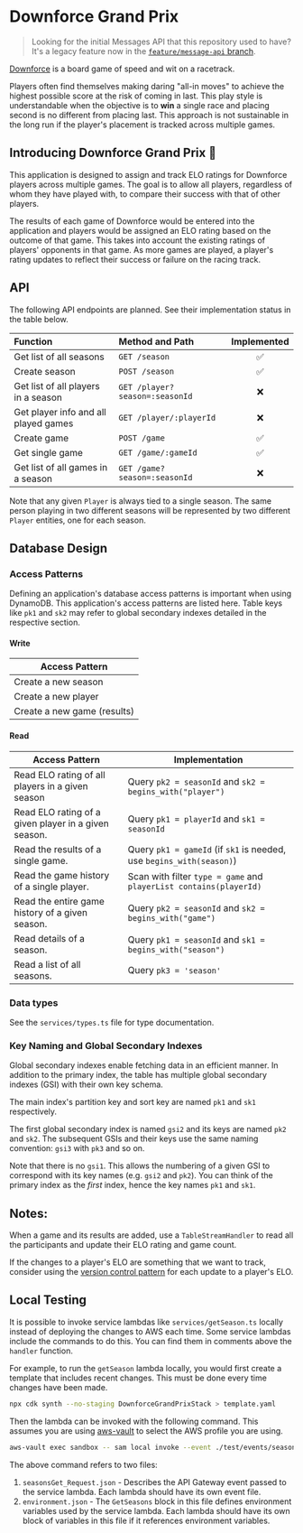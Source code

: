 # Downforce Grand Prix

> Looking for the initial Messages API that this repository used to have? It's a legacy feature now in the [`feature/message-api` branch](https://github.com/Misacorp/downforce-grand-prix/tree/feature/message-api).

[Downforce](https://boardgamegeek.com/boardgame/215311/downforce) is a board game of speed and wit on a racetrack.

Players often find themselves making daring "all-in moves" to achieve the highest possible score at the risk of coming in last. This play style is understandable when the objective is to **win** a single race and placing second is no different from placing last. This approach is not sustainable in the long run if the player's placement is tracked across multiple games.

## Introducing Downforce Grand Prix 🎉

This application is designed to assign and track ELO ratings for Downforce players across multiple games. The goal is to allow all players, regardless of whom they have played with, to compare their success with that of other players.

The results of each game of Downforce would be entered into the application and players would be assigned an ELO rating based on the outcome of that game. This takes into account the existing ratings of players' opponents in that game. As more games are played, a player's rating updates to reflect their success or failure on the racing track.

## API

The following API endpoints are planned. See their implementation status in the table below.

| Function                             | Method and Path                | Implemented |
| :----------------------------------- | :----------------------------- | :---------: |
| Get list of all seasons              | `GET /season`                  |     ✅      |
| Create season                        | `POST /season`                 |     ✅      |
| Get list of all players in a season  | `GET /player?season=:seasonId` |     ❌      |
| Get player info and all played games | `GET /player/:playerId`        |     ❌      |
| Create game                          | `POST /game`                   |     ✅      |
| Get single game                      | `GET /game/:gameId`            |     ✅      |
| Get list of all games in a season    | `GET /game?season=:seasonId`   |     ❌      |

Note that any given `Player` is always tied to a single season. The same person playing in two different seasons will be represented by two different `Player` entities, one for each season.

## Database Design

### Access Patterns

Defining an application's database access patterns is important when using DynamoDB. This application's access patterns are listed here. Table keys like `pk1` and `sk2` may refer to global secondary indexes detailed in the respective section.

#### Write

| Access Pattern              |
| --------------------------- |
| Create a new season         |
| Create a new player         |
| Create a new game (results) |

#### Read

| Access Pattern                                       | Implementation                                                       |
| ---------------------------------------------------- | -------------------------------------------------------------------- |
| Read ELO rating of all players in a given season     | Query `pk2 = seasonId` and `sk2 = begins_with("player")`             |
| Read ELO rating of a given player in a given season. | Query `pk1 = playerId` and `sk1 = seasonId`                          |
| Read the results of a single game.                   | Query `pk1 = gameId` (if `sk1` is needed, use `begins_with(season)`) |
| Read the game history of a single player.            | Scan with filter `type = game` and `playerList contains(playerId)`   |
| Read the entire game history of a given season.      | Query `pk2 = seasonId` and `sk2 = begins_with("game")`               |
| Read details of a season.                            | Query `pk1 = seasonId` and `sk1 = begins_with("season")`             |
| Read a list of all seasons.                          | Query `pk3 = 'season'`                                               |

### Data types

See the `services/types.ts` file for type documentation.

### Key Naming and Global Secondary Indexes

Global secondary indexes enable fetching data in an efficient manner. In addition to the primary index, the table has multiple global secondary indexes (GSI) with their own key schema.

The main index's partition key and sort key are named `pk1` and `sk1` respectively.

The first global secondary index is named `gsi2` and its keys are named `pk2` and `sk2`. The subsequent GSIs and their keys use the same naming convention: `gsi3` with `pk3` and so on.

Note that there is no `gsi1`. This allows the numbering of a given GSI to correspond with its key names (e.g. `gsi2` and `pk2`). You can think of the primary index as the _first_ index, hence the key names `pk1` and `sk1`.

## Notes:

When a game and its results are added, use a `TableStreamHandler` to read all the participants and update their ELO rating and game count.

If the changes to a player's ELO are something that we want to track, consider using the [version control pattern](https://docs.aws.amazon.com/amazondynamodb/latest/developerguide/bp-sort-keys.html) for each update to a player's ELO.

## Local Testing

It is possible to invoke service lambdas like `services/getSeason.ts` locally instead of deploying the changes to AWS each time. Some service lambdas include the commands to do this. You can find them in comments above the `handler` function.

For example, to run the `getSeason` lambda locally, you would first create a template that includes recent changes. This must be done every time changes have been made.

```bash
npx cdk synth --no-staging DownforceGrandPrixStack > template.yaml
```

Then the lambda can be invoked with the following command. This assumes you are using [aws-vault](https://github.com/99designs/aws-vault) to select the AWS profile you are using.

```bash
aws-vault exec sandbox -- sam local invoke --event ./test/events/seasonsGet_Request.json --env-vars environment.json GetSeasons
```

The above command refers to two files:

1. `seasonsGet_Request.json` - Describes the API Gateway event passed to the service lambda. Each lambda should have its own event file.
2. `environment.json` - The `GetSeasons` block in this file defines environment variables used by the service lambda. Each lambda should have its own block of variables in this file if it references environment variables.

